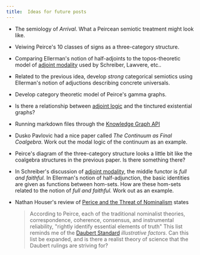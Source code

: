 ```yaml
---
title:  Ideas for future posts
---
```

+ The semiology of *Arrival*.  What a Peircean semiotic treatment might look like.

+ Veiwing Peirce's 10 classes of signs as a three-category structure.

+ Comparing Ellerman's notion of half-adjoints to the topos-theoretic model of [adjoint modality](https://ncatlab.org/nlab/show/adjoint+modality) used by Schreiber, Lawvere, etc..

+ Related to the previous idea, develop *strong* categorical semiotics using Ellerman's notion of adjuctions describing concrete universals.

+ Develop category theoretic model of Peirce's gamma graphs.  

+ Is there a relationship between [adjoint logic](https://ncatlab.org/nlab/show/adjoint+logic) and the tinctured existential graphs?

+ Running markdown files through the [Knowledge Graph API](https://developers.google.com/knowledge-graph)

+ Dusko Pavlovic had a nice paper called *The Continuum as Final Coalgebra*.  Work out the modal logic of the continuum as an example.

+ Peirce's diagram of the three-category structure looks a little bit like the coalgebra structures in the previous paper.  Is there something there?

+ In Schreiber's discussion of [adjoint modality](https://ncatlab.org/nlab/show/adjoint+modality), the middle functor is *full and faithful.*  In Ellerman's notion of half-adjunction, the basic identities are given as functions between hom-sets.  How are these hom-sets related to the notion of *full and faithful.*  Work out as an example.

+ Nathan Houser's review of [Perice and the Threat of Nominalism](http://ndpr.nd.edu/news/peirce-and-the-threat-of-nominalism/) states 
  >According to Peirce, each of the traditional nominalist theories, correspondence, coherence, consensus, and instrumental reliability, "rightly identify essential elements of truth"
  This list reminds me of the [Daubert Standard](https://en.wikipedia.org/wiki/Daubert_standard) *illustrative factors*.  Can this list be expanded, and is there a realist theory of science that the Daubert rulings are striving for? 
